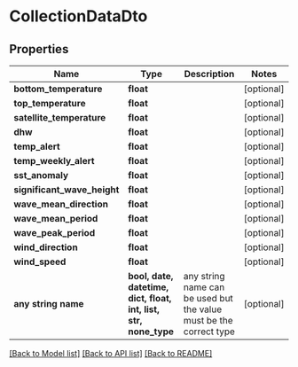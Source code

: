 # CollectionDataDto


## Properties
Name | Type | Description | Notes
------------ | ------------- | ------------- | -------------
**bottom_temperature** | **float** |  | [optional] 
**top_temperature** | **float** |  | [optional] 
**satellite_temperature** | **float** |  | [optional] 
**dhw** | **float** |  | [optional] 
**temp_alert** | **float** |  | [optional] 
**temp_weekly_alert** | **float** |  | [optional] 
**sst_anomaly** | **float** |  | [optional] 
**significant_wave_height** | **float** |  | [optional] 
**wave_mean_direction** | **float** |  | [optional] 
**wave_mean_period** | **float** |  | [optional] 
**wave_peak_period** | **float** |  | [optional] 
**wind_direction** | **float** |  | [optional] 
**wind_speed** | **float** |  | [optional] 
**any string name** | **bool, date, datetime, dict, float, int, list, str, none_type** | any string name can be used but the value must be the correct type | [optional]

[[Back to Model list]](../README.md#documentation-for-models) [[Back to API list]](../README.md#documentation-for-api-endpoints) [[Back to README]](../README.md)


